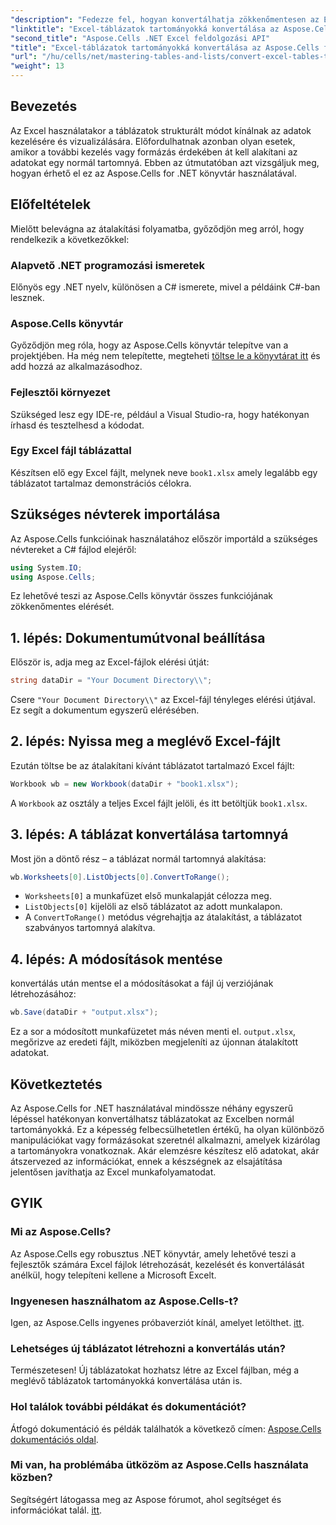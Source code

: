 ```yaml
---
"description": "Fedezze fel, hogyan konvertálhatja zökkenőmentesen az Excel táblázatait normál tartományokká a hatékony Aspose.Cells for .NET könyvtár segítségével. Ez a lépésről lépésre szóló útmutató mindent lefed a környezet beállításától a konvertálás végrehajtásáig."
"linktitle": "Excel-táblázatok tartományokká konvertálása az Aspose.Cells for .NET segítségével"
"second_title": "Aspose.Cells .NET Excel feldolgozási API"
"title": "Excel-táblázatok tartományokká konvertálása az Aspose.Cells for .NET segítségével"
"url": "/hu/cells/net/mastering-tables-and-lists/convert-excel-tables-to-range/"
"weight": 13
---
```


## Bevezetés

Az Excel használatakor a táblázatok strukturált módot kínálnak az adatok kezelésére és vizualizálására. Előfordulhatnak azonban olyan esetek, amikor a további kezelés vagy formázás érdekében át kell alakítani az adatokat egy normál tartomnyá. Ebben az útmutatóban azt vizsgáljuk meg, hogyan érhető el ez az Aspose.Cells for .NET könyvtár használatával.

## Előfeltételek
Mielőtt belevágna az átalakítási folyamatba, győződjön meg arról, hogy rendelkezik a következőkkel:

### Alapvető .NET programozási ismeretek
Előnyös egy .NET nyelv, különösen a C# ismerete, mivel a példáink C#-ban lesznek.

### Aspose.Cells könyvtár
Győződjön meg róla, hogy az Aspose.Cells könyvtár telepítve van a projektjében. Ha még nem telepítette, megteheti [töltse le a könyvtárat itt](https://releases.aspose.com/cells/net/) és add hozzá az alkalmazásodhoz.

### Fejlesztői környezet
Szükséged lesz egy IDE-re, például a Visual Studio-ra, hogy hatékonyan írhasd és tesztelhesd a kódodat.

### Egy Excel fájl táblázattal
Készítsen elő egy Excel fájlt, melynek neve `book1.xlsx` amely legalább egy táblázatot tartalmaz demonstrációs célokra.

## Szükséges névterek importálása
Az Aspose.Cells funkcióinak használatához először importáld a szükséges névtereket a C# fájlod elejéről:

```csharp
using System.IO;
using Aspose.Cells;
```

Ez lehetővé teszi az Aspose.Cells könyvtár összes funkciójának zökkenőmentes elérését.

## 1. lépés: Dokumentumútvonal beállítása
Először is, adja meg az Excel-fájlok elérési útját:

```csharp
string dataDir = "Your Document Directory\\";
```
Csere `"Your Document Directory\\"` az Excel-fájl tényleges elérési útjával. Ez segít a dokumentum egyszerű elérésében.

## 2. lépés: Nyissa meg a meglévő Excel-fájlt
Ezután töltse be az átalakítani kívánt táblázatot tartalmazó Excel fájlt:

```csharp
Workbook wb = new Workbook(dataDir + "book1.xlsx");
```
A `Workbook` az osztály a teljes Excel fájlt jelöli, és itt betöltjük `book1.xlsx`.

## 3. lépés: A táblázat konvertálása tartomnyá
Most jön a döntő rész – a táblázat normál tartomnyá alakítása:

```csharp
wb.Worksheets[0].ListObjects[0].ConvertToRange();
```

- `Worksheets[0]` a munkafüzet első munkalapját célozza meg.
- `ListObjects[0]` kijelöli az első táblázatot az adott munkalapon.
- A `ConvertToRange()` metódus végrehajtja az átalakítást, a táblázatot szabványos tartomnyá alakítva.

## 4. lépés: A módosítások mentése
konvertálás után mentse el a módosításokat a fájl új verziójának létrehozásához:

```csharp
wb.Save(dataDir + "output.xlsx");
```
Ez a sor a módosított munkafüzetet más néven menti el. `output.xlsx`, megőrizve az eredeti fájlt, miközben megjeleníti az újonnan átalakított adatokat.

## Következtetés
Az Aspose.Cells for .NET használatával mindössze néhány egyszerű lépéssel hatékonyan konvertálhatsz táblázatokat az Excelben normál tartományokká. Ez a képesség felbecsülhetetlen értékű, ha olyan különböző manipulációkat vagy formázásokat szeretnél alkalmazni, amelyek kizárólag a tartományokra vonatkoznak. Akár elemzésre készítesz elő adatokat, akár átszervezed az információkat, ennek a készségnek az elsajátítása jelentősen javíthatja az Excel munkafolyamatodat.

## GYIK

### Mi az Aspose.Cells?
Az Aspose.Cells egy robusztus .NET könyvtár, amely lehetővé teszi a fejlesztők számára Excel fájlok létrehozását, kezelését és konvertálását anélkül, hogy telepíteni kellene a Microsoft Excelt.

### Ingyenesen használhatom az Aspose.Cells-t?
Igen, az Aspose.Cells ingyenes próbaverziót kínál, amelyet letölthet. [itt](https://releases.aspose.com/cells/net/).

### Lehetséges új táblázatot létrehozni a konvertálás után?
Természetesen! Új táblázatokat hozhatsz létre az Excel fájlban, még a meglévő táblázatok tartományokká konvertálása után is.

### Hol találok további példákat és dokumentációt?
Átfogó dokumentáció és példák találhatók a következő címen: [Aspose.Cells dokumentációs oldal](https://reference.aspose.com/cells/net/).

### Mi van, ha problémába ütközöm az Aspose.Cells használata közben?
Segítségért látogassa meg az Aspose fórumot, ahol segítséget és információkat talál. [itt](https://forum.aspose.com/c/cells/9).